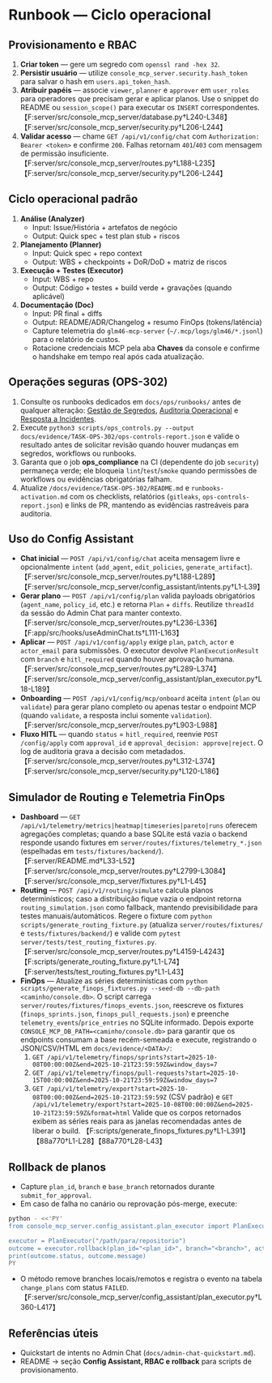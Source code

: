 # Runbook — Ciclo operacional

## Provisionamento e RBAC

1. **Criar token** — gere um segredo com `openssl rand -hex 32`.
2. **Persistir usuário** — utilize `console_mcp_server.security.hash_token` para salvar o hash em `users.api_token_hash`.
3. **Atribuir papéis** — associe `viewer`, `planner` e `approver` em `user_roles` para operadores que precisam gerar e aplicar planos.
   Use o snippet do README ou `session_scope()` para executar os `INSERT` correspondentes. 【F:server/src/console_mcp_server/database.py†L240-L348】【F:server/src/console_mcp_server/security.py†L206-L244】
4. **Validar acesso** — chame `GET /api/v1/config/chat` com `Authorization: Bearer <token>` e confirme `200`. Falhas retornam `401`/`403` com mensagem de permissão insuficiente. 【F:server/src/console_mcp_server/routes.py†L188-L235】【F:server/src/console_mcp_server/security.py†L206-L244】

## Ciclo operacional padrão

1. **Análise (Analyzer)**
   - Input: Issue/História + artefatos de negócio
   - Output: Quick spec + test plan stub + riscos
2. **Planejamento (Planner)**
   - Input: Quick spec + repo context
   - Output: WBS + checkpoints + DoR/DoD + matriz de riscos
3. **Execução + Testes (Executor)**
   - Input: WBS + repo
   - Output: Código + testes + build verde + gravações (quando aplicável)
4. **Documentação (Doc)**
   - Input: PR final + diffs
   - Output: README/ADR/Changelog + resumo FinOps (tokens/latência)
   - Capture telemetria do `glm46-mcp-server` (`~/.mcp/logs/glm46/*.jsonl`) para o relatório de custos.
   - Rotacione credenciais MCP pela aba **Chaves** da console e confirme o handshake em tempo real após cada atualização.

## Operações seguras (OPS-302)

1. Consulte os runbooks dedicados em `docs/ops/runbooks/` antes de qualquer alteração: [Gestão de Segredos](ops/runbooks/secret-management.md), [Auditoria Operacional](ops/runbooks/auditoria-operacional.md) e [Resposta a Incidentes](ops/runbooks/secrets-incident-playbook.md).
2. Execute `python3 scripts/ops_controls.py --output docs/evidence/TASK-OPS-302/ops-controls-report.json` e valide o resultado antes de solicitar revisão quando houver mudanças em segredos, workflows ou runbooks.
3. Garanta que o job **ops_compliance** na CI (dependente do job `security`) permaneça verde; ele bloqueia `lint`/`test`/`smoke` quando permissões de workflows ou evidências obrigatórias falham.
4. Atualize `/docs/evidence/TASK-OPS-302/README.md` e `runbooks-activation.md` com os checklists, relatórios (`gitleaks`, `ops-controls-report.json`) e links de PR, mantendo as evidências rastreáveis para auditoria.

## Uso do Config Assistant

- **Chat inicial** — `POST /api/v1/config/chat` aceita mensagem livre e opcionalmente `intent` (`add_agent`, `edit_policies`, `generate_artifact`). 【F:server/src/console_mcp_server/routes.py†L188-L289】【F:server/src/console_mcp_server/config_assistant/intents.py†L1-L39】
- **Gerar plano** — `POST /api/v1/config/plan` valida payloads obrigatórios (`agent_name`, `policy_id`, etc.) e retorna `Plan` + `diffs`.
  Reutilize `threadId` da sessão do Admin Chat para manter contexto. 【F:server/src/console_mcp_server/routes.py†L236-L336】【F:app/src/hooks/useAdminChat.ts†L111-L163】
- **Aplicar** — `POST /api/v1/config/apply` exige `plan`, `patch`, `actor` e `actor_email` para submissões. O executor devolve `PlanExecutionResult` com `branch` e `hitl_required` quando houver aprovação humana. 【F:server/src/console_mcp_server/routes.py†L289-L374】【F:server/src/console_mcp_server/config_assistant/plan_executor.py†L18-L189】
- **Onboarding** — `POST /api/v1/config/mcp/onboard` aceita `intent` (`plan` ou `validate`) para gerar plano completo ou apenas testar o endpoint MCP (quando `validate`, a resposta inclui somente `validation`). 【F:server/src/console_mcp_server/routes.py†L903-L988】
- **Fluxo HITL** — quando `status` = `hitl_required`, reenvie `POST /config/apply` com `approval_id` e `approval_decision: approve|reject`. O log de auditoria grava a decisão com metadados. 【F:server/src/console_mcp_server/routes.py†L312-L374】【F:server/src/console_mcp_server/security.py†L120-L186】

## Simulador de Routing e Telemetria FinOps

- **Dashboard** — `GET /api/v1/telemetry/metrics|heatmap|timeseries|pareto|runs` oferecem agregações completas; quando a base SQLite está vazia o backend responde usando fixtures em `server/routes/fixtures/telemetry_*.json` (espelhadas em `tests/fixtures/backend/`). 【F:server/README.md†L33-L52】【F:server/src/console_mcp_server/routes.py†L2799-L3084】【F:server/src/console_mcp_server/fixtures.py†L1-L45】
- **Routing** — `POST /api/v1/routing/simulate` calcula planos determinísticos; caso a distribuição fique vazia o endpoint retorna `routing_simulation.json` como fallback, mantendo previsibilidade para testes manuais/automáticos. Regere o fixture com `python scripts/generate_routing_fixture.py` (atualiza `server/routes/fixtures/` e `tests/fixtures/backend/`) e valide com `pytest server/tests/test_routing_fixtures.py`. 【F:server/src/console_mcp_server/routes.py†L4159-L4243】【F:scripts/generate_routing_fixture.py†L1-L74】【F:server/tests/test_routing_fixtures.py†L1-L43】
- **FinOps** — Atualize as séries determinísticas com `python scripts/generate_finops_fixtures.py --seed-db --db-path <caminho/console.db>`. O script carrega `server/routes/fixtures/finops_events.json`, reescreve os fixtures (`finops_sprints.json`, `finops_pull_requests.json`) e preenche `telemetry_events`/`price_entries` no SQLite informado. Depois exporte `CONSOLE_MCP_DB_PATH=<caminho/console.db>` para garantir que os endpoints consumam a base recém-semeada e execute, registrando o JSON/CSV/HTML em `docs/evidence/<DATA>/`:
  1. `GET /api/v1/telemetry/finops/sprints?start=2025-10-08T00:00:00Z&end=2025-10-21T23:59:59Z&window_days=7`
  2. `GET /api/v1/telemetry/finops/pull-requests?start=2025-10-15T00:00:00Z&end=2025-10-21T23:59:59Z&window_days=7`
  3. `GET /api/v1/telemetry/export?start=2025-10-08T00:00:00Z&end=2025-10-21T23:59:59Z` (CSV padrão) e `GET /api/v1/telemetry/export?start=2025-10-08T00:00:00Z&end=2025-10-21T23:59:59Z&format=html`
  Valide que os corpos retornados exibem as séries reais para as janelas recomendadas antes de liberar o build. 【F:scripts/generate_finops_fixtures.py†L1-L391】【88a770†L1-L28】【88a770†L28-L43】

## Rollback de planos

- Capture `plan_id`, `branch` e `base_branch` retornados durante `submit_for_approval`.
- Em caso de falha no canário ou reprovação pós-merge, execute:

```bash
python - <<'PY'
from console_mcp_server.config_assistant.plan_executor import PlanExecutor

executor = PlanExecutor("/path/para/repositorio")
outcome = executor.rollback(plan_id="<plan_id>", branch="<branch>", actor="rollback-bot")
print(outcome.status, outcome.message)
PY
```

- O método remove branches locais/remotos e registra o evento na tabela `change_plans` com status `FAILED`. 【F:server/src/console_mcp_server/config_assistant/plan_executor.py†L360-L417】

## Referências úteis

- Quickstart de intents no Admin Chat (`docs/admin-chat-quickstart.md`).
- README → seção **Config Assistant, RBAC e rollback** para scripts de provisionamento.
